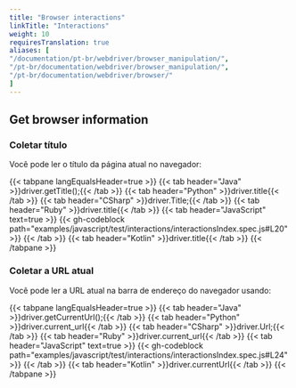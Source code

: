 ```yaml
---
title: "Browser interactions"
linkTitle: "Interactions"
weight: 10
requiresTranslation: true
aliases: [
"/documentation/pt-br/webdriver/browser_manipulation/",
"/pt-br/documentation/webdriver/browser_manipulation/",
"/pt-br/documentation/webdriver/browser/"
]
---
```


## Get browser information

### Coletar título

Você pode ler o título da página atual no navegador:

{{< tabpane langEqualsHeader=true >}}
  {{< tab header="Java" >}}driver.getTitle();{{< /tab >}}
  {{< tab header="Python" >}}driver.title{{< /tab >}}
  {{< tab header="CSharp" >}}driver.Title;{{< /tab >}}
  {{< tab header="Ruby" >}}driver.title{{< /tab >}}
{{< tab header="JavaScript" text=true >}}
{{< gh-codeblock path="examples/javascript/test/interactions/interactionsIndex.spec.js#L20" >}}
{{< /tab >}}
  {{< tab header="Kotlin" >}}driver.title{{< /tab >}}
{{< /tabpane >}}


### Coletar a URL atual

Você pode ler a URL atual na barra de endereço do navegador usando:

{{< tabpane langEqualsHeader=true >}}
{{< tab header="Java" >}}driver.getCurrentUrl();{{< /tab >}}
{{< tab header="Python" >}}driver.current_url{{< /tab >}}
{{< tab header="CSharp" >}}driver.Url;{{< /tab >}}
{{< tab header="Ruby" >}}driver.current_url{{< /tab >}}
{{< tab header="JavaScript" text=true >}}
{{< gh-codeblock path="examples/javascript/test/interactions/interactionsIndex.spec.js#L24" >}}
{{< /tab >}}
{{< tab header="Kotlin" >}}driver.currentUrl{{< /tab >}}
{{< /tabpane >}}
